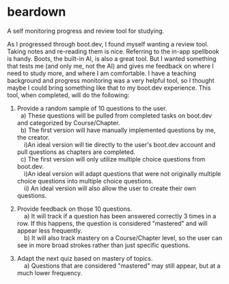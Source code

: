 # beardown

A self monitoring progress and review tool for studying.

As I progressed through boot.dev, I found myself wanting a review tool. Taking notes and re-reading them is nice. Referring to the in-app spellbook is handy. Boots, the built-in AI, is also a great tool. But I wanted something that tests me (and only me, not the AI) and gives me feedback on where I need to study more, and where I am comfortable. I have a teaching background and progress monitoring was a very helpful tool, so I thought maybe I could bring something like that to my boot.dev experience. This tool, when completed, will do the following:

1) Provide a random sample of 10 questions to the user.  
&nbsp;&nbsp;a) These questions will be pulled from completed tasks on boot.dev and categorized by Course/Chapter.  
&nbsp;&nbsp;b) The first version will have manually implemented questions by me, the creator.  
&nbsp;&nbsp;&nbsp;&nbsp;i)An ideal version will tie directly to the user's boot.dev account and pull questions as chapters are completed.  
&nbsp;&nbsp;c) The first version will only utilize multiple choice questions from boot.dev.  
&nbsp;&nbsp;&nbsp;&nbsp;i)An ideal version will adapt questions that were not originally multiple choice questions into multiple choice questions.  
&nbsp;&nbsp;&nbsp;&nbsp;ii) An ideal version will also allow the user to create their own questions.

3) Provide feedback on those 10 questions.  
&nbsp;&nbsp;&nbsp;&nbsp;a) It will track if a question has been answered correctly 3 times in a row. If this happens, the question is considered "mastered" and will appear less frequently.  
&nbsp;&nbsp;&nbsp;&nbsp;b) It will also track mastery on a Course/Chapter level, so the user can see in more broad strokes rather than just specific questions.

4) Adapt the next quiz based on mastery of topics.  
&nbsp;&nbsp;&nbsp;&nbsp;a) Questions that are considered "mastered" may still appear, but at a much lower frequency.
